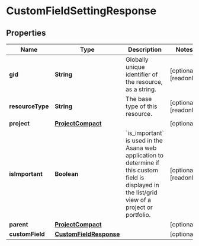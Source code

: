 

# CustomFieldSettingResponse


## Properties

| Name | Type | Description | Notes |
|------------ | ------------- | ------------- | -------------|
|**gid** | **String** | Globally unique identifier of the resource, as a string. |  [optional] [readonly] |
|**resourceType** | **String** | The base type of this resource. |  [optional] [readonly] |
|**project** | [**ProjectCompact**](ProjectCompact.md) |  |  [optional] |
|**isImportant** | **Boolean** | &#x60;is_important&#x60; is used in the Asana web application to determine if this custom field is displayed in the list/grid view of a project or portfolio. |  [optional] [readonly] |
|**parent** | [**ProjectCompact**](ProjectCompact.md) |  |  [optional] |
|**customField** | [**CustomFieldResponse**](CustomFieldResponse.md) |  |  [optional] |



